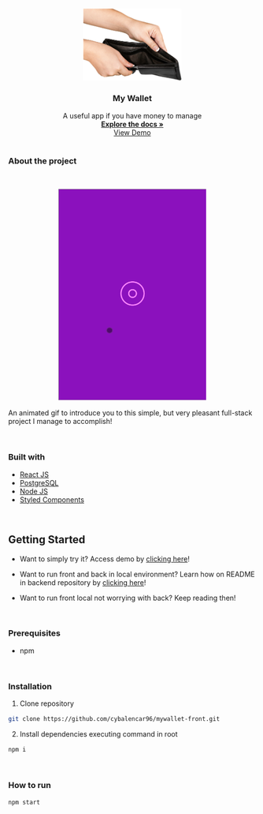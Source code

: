 <br />
<p align="center">
  <a href="/">
    <img src="./public/empty-wallet.png" alt="Logo" width="200px" height="auto">
  </a>

<h3 align="center">My Wallet</h3>

  <p align="center">
    A useful app if you have money to manage
    <br />
    <a href="https://github.com/cybalencar96/mywallet-front"><strong>Explore the docs »</strong></a>
    <br />
    <a href="https://mywallet-front-five.vercel.app/">View Demo</a>
    <br />
  </p>
</p>

#

### **About the project**

<br />
<p align="center">
<img src="./public/gif1.gif" width="300px">
<p>

An animated gif to introduce you to this simple, but very pleasant full-stack project I manage to accomplish!

<br />

### **Built with**

- [React JS](https://reactjs.org/)
- [PostgreSQL](https://www.postgresql.org/)
- [Node JS](https://nodejs.org/en/)
- [Styled Components](https://styled-components.com/)
 <br />

## **Getting Started**

- Want to simply try it? Access demo by [clicking here](https://mywallet-front-five.vercel.app/)!

- Want to run front and back in local environment? Learn how on README in  backend repository by [clicking here](https://github.com/cybalencar96/mywallet-back)!

- Want to run front local not worrying with back? Keep reading then!

<br />

### **Prerequisites**

- npm

<br />

### **Installation**

1. Clone repository

```sh
git clone https://github.com/cybalencar96/mywallet-front.git
```

2. Install dependencies executing command in root

```sh
npm i
```

<br />

### **How to run**

```sh
npm start
```
